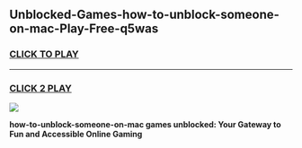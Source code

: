 
## Unblocked-Games-how-to-unblock-someone-on-mac-Play-Free-q5was
<h3>
<a href="https://premium76.site?title=how-to-unblock-someone-on-mac&ref=12A">CLICK TO PLAY</a></h3>
<hr>

<h3>
<a href="https://premium76.site?title=how-to-unblock-someone-on-mac&ref=12A">CLICK 2 PLAY</a>
  
</h3>

<a href="https://premium76.site?title=how-to-unblock-someone-on-mac&ref=12A"><img src="https://clearcache.store/games.png"></a>


**how-to-unblock-someone-on-mac games unblocked: Your Gateway to Fun and Accessible Online Gaming**
